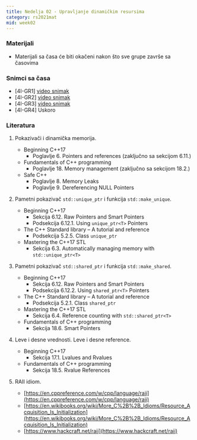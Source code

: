 ```yaml
---
title: Nedelja 02 - Upravljanje dinamičkim resursima
category: rs2021mat
mid: week02
---
```


### Materijali

- Materijali sa časa će biti okačeni nakon što sve grupe završe sa časovima

### Snimci sa časa

- [4I-GR1] [video snimak](https://youtu.be/rDhbFAIoDFE)
- [4I-GR2] [video snimak](https://youtu.be/EgFVeDNHocQ)
- [4I-GR3] [video snimak](http://enastava.matf.bg.ac.rs/~nikola_ajzenhamer/2020-2021/rs/RS%2002/RS%2002_player.html)
- [4I-GR4] Uskoro

### Literatura

1. Pokazivači i dinamička memorija.
    - Beginning C++17
        - Poglavlje 6. Pointers and references (zaključno sa sekcijom 6.11.)
    - Fundamentals of C++ programming
        - Poglavlje 18. Memory management (zaključno sa sekcijom 18.2.)
    - Safe C++
        - Poglavlje 8. Memory Leaks
        - Poglavlje 9. Dereferencing NULL Pointers

1. Pametni pokazivač `std::unique_ptr` i funkcija `std::make_unique`.
    - Beginning C++17
        - Sekcija 6.12. Raw Pointers and Smart Pointers
        - Podsekcija 6.12.1. Using `unique_ptr<T>` Pointers
    - The C++ Standard library – A tutorial and reference
        - Podsekcija 5.2.5. Class `unique_ptr`
    - Mastering the C++17 STL
        - Sekcija 6.3. Automatically managing memory with `std::unique_ptr<T>`

1. Pametni pokazivač `std::shared_ptr` i funkcija `std::make_shared`.
    - Beginning C++17
        - Sekcija 6.12. Raw Pointers and Smart Pointers
        - Podsekcija 6.12.2. Using `shared_ptr<T>` Pointers
    - The C++ Standard library – A tutorial and reference
        - Podsekcija 5.2.1. Class `shared_ptr`
    - Mastering the C++17 STL
        - Sekcija 6.4. Reference counting with `std::shared_ptr<T>`
    - Fundamentals of C++ programming
        - Sekcija 18.6. Smart Pointers

1. Leve i desne vrednosti. Leve i desne reference.
    - Beginning C++17
        - Sekcija 17.1. Lvalues and Rvalues
    - Fundamentals of C++ programming
        - Sekcija 18.5. Rvalue References

1. RAII idiom.
    - [https://en.cppreference.com/w/cpp/language/raii](https://en.cppreference.com/w/cpp/language/raii)
    - [https://en.wikibooks.org/wiki/More_C%2B%2B_Idioms/Resource_Acquisition_Is_Initialization](https://en.wikibooks.org/wiki/More_C%2B%2B_Idioms/Resource_Acquisition_Is_Initialization)
    - [https://www.hackcraft.net/raii](https://www.hackcraft.net/raii)
